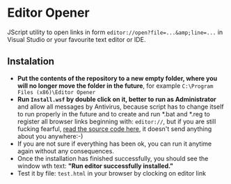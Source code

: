 # Editor Opener
JScript utility to open links in form `editor://open?file=...&amp;line=...` in Visual Studio or your favourite text editor or IDE.

## Instalation
- **Put the contents of the repository to a new empty folder, where you will no longer move the folder in the future**,
  for example `C:\Program Files (x86)\Editor Opener`
- **Run `Install.wsf` by double click on it, better to run as Administrator** and allow all messages by Antivirus,
  because script has to change itself to run properly in the future and to create 
  and run *.bat and *.reg to register all browser links beginning with: `editor://`,
  but if you are still fucking fearful, [read the source code here](https://github.com/debug-sharp/editor-opener/blob/master/Install.wsf), it doesn't send anything about you anywhere:-)
- If you are not sure if everything has been ok, you can run it anytime again without any consequences.
- Once the installation has finished successfully, you should see the window wth text:
  **"Run editor successfully installed."**
- Test it by file: `test.html` in your browser by clocking on editor link

